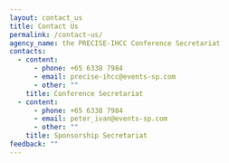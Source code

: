 ```yaml
---
layout: contact_us
title: Contact Us
permalink: /contact-us/
agency_name: the PRECISE-IHCC Conference Secretariat
contacts:
  - content:
      - phone: +65 6338 7984
      - email: precise-ihcc@events-sp.com
      - other: ""
    title: Conference Secretariat
  - content:
      - phone: +65 6338 7984
      - email: peter_ivan@events-sp.com
      - other: ""
    title: Sponsorship Secretariat
feedback: ""
---
```

